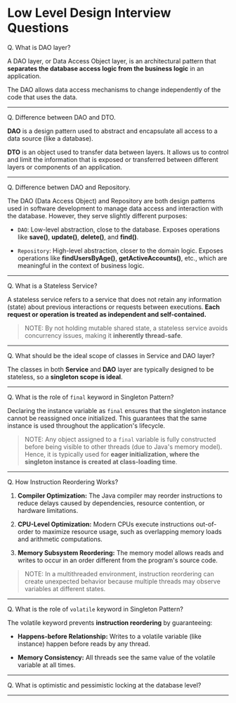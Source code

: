 # Low Level Design Interview Questions

Q. What is DAO layer?

A DAO layer, or Data Access Object layer, is an architectural pattern that **separates the database access logic from the business logic** in an application.

The DAO allows data access mechanisms to change independently of the code that uses the data.

---

Q. Difference between DAO and DTO.

**DAO** is a design pattern used to abstract and encapsulate all access to a data source (like a database). 

**DTO** is an object used to transfer data between layers. It allows us to control and limit the information that is exposed or transferred between different layers or components of an application.

---

Q. Difference betwen DAO and Repository.

The DAO (Data Access Object) and Repository are both design patterns used in software development to manage data access and interaction with the database. However, they serve slightly different purposes:

- `DAO`: Low-level abstraction, close to the database. Exposes operations like **save()**, **update()**, **delete()**, and **find()**.

- `Repository`: High-level abstraction, closer to the domain logic. Exposes operations like **findUsersByAge()**, **getActiveAccounts()**, etc., which are meaningful in the context of business logic.

---

Q. What is a Stateless Service?

A stateless service refers to a service that does not retain any information (state) about previous interactions or requests between executions. **Each request or operation is treated as independent and self-contained.**

> NOTE: By not holding mutable shared state, a stateless service avoids concurrency issues, making it **inherently thread-safe**.

---

Q. What should be the ideal scope of classes in Service and DAO layer?

The classes in both **Service** and **DAO** layer are typically designed to be stateless, so a **singleton scope is ideal**.

---

Q. What is the role of `final` keyword in Singleton Pattern?

Declaring the instance variable as `final` ensures that the singleton instance cannot be reassigned once initialized. This guarantees that the same instance is used throughout the application's lifecycle.

> NOTE: Any object assigned to a `final` variable is fully constructed before being visible to other threads (due to Java's memory model). Hence, it is typically used for **eager initialization, where the singleton instance is created at class-loading time**.

---

Q. How Instruction Reordering Works?

1. **Compiler Optimization:** The Java compiler may reorder instructions to reduce delays caused by dependencies, resource contention, or hardware limitations.

2. **CPU-Level Optimization:** Modern CPUs execute instructions out-of-order to maximize resource usage, such as overlapping memory loads and arithmetic computations.

3. **Memory Subsystem Reordering:** The memory model allows reads and writes to occur in an order different from the program's source code.

> NOTE: In a multithreaded environment, instruction reordering can create unexpected behavior because multiple threads may observe variables at different states.

---

Q. What is the role of `volatile` keyword in Singleton Pattern?

The volatile keyword prevents **instruction reordering** by guaranteeing:

- **Happens-before Relationship:** Writes to a volatile variable (like instance) happen before reads by any thread.

- **Memory Consistency:** All threads see the same value of the volatile variable at all times.

---

Q. What is optimistic and pessimistic locking at the database level?

---






